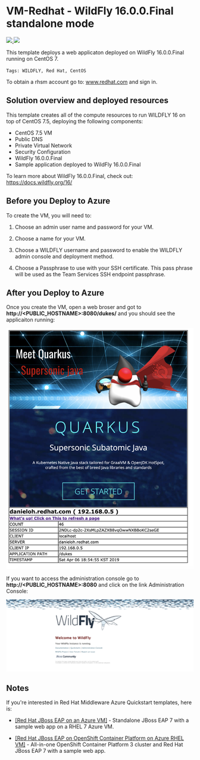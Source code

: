 # VM-Redhat - WildFly 16.0.0.Final standalone mode
<a href="https://portal.azure.com/#create/Microsoft.Template/uri/https%3A%2F%2Fraw.githubusercontent.com%2Fazure%2Fazure-quickstart-templates%2Fmaster%2Fwildfly-standalone-centos7%2Fazuredeploy.json" target="_blank">
    <img src="http://azuredeploy.net/deploybutton.png"/>
</a>
<a href="http://armviz.io/#/?load=https%3A%2F%2Fraw.githubusercontent.com%2Fazure%2Fazure-quickstart-templates%2Fmaster%2Fwildfly-standalone-centos7%2Fazuredeploy.json" target="_blank">
    <img src="http://armviz.io/visualizebutton.png"/>
</a>

This template deploys a web applicaton deployed on WildFly 16.0.0.Final running on CentOS 7.

`Tags: WILDFLY, Red Hat, CentOS`

To obtain a rhsm account go to: www.redhat.com and sign in.

## Solution overview and deployed resources
This template creates all of the compute resources to run WILDFLY 16 on top of CentOS 7.5, deploying the following components:
- CentOS 7.5 VM 
- Public DNS 
- Private Virtual Network 
- Security Configuration 
- WildFly 16.0.0.Final
- Sample application deployed to WildFly 16.0.0.Final

To learn more about WildFly 16.0.0.Final, check out:
https://docs.wildfly.org/16/

## Before you Deploy to Azure

To create the VM, you will need to:

1. Choose an admin user name and password for your VM.  

2. Choose a name for your VM. 

3. Choose a WILDFLY username and password to enable the WILDFLY admin console and deployment method. 

4. Choose a Passphrase to use with your SSH certificate.  This pass phrase will be used as the Team Services SSH endpoint passphrase.

## After you Deploy to Azure

Once you create the VM, open a web broser and got to **http://<PUBLIC_HOSTNAME>:8080/dukes/** and you should see the applicaiton running:

<img src="images/app.png" width="800">

If you want to access the administration console go to **http://<PUBLIC_HOSTNAME>:8080** and click on the link Administration Console:

<img src="images/admin.png" width="800">

## Notes

If you're interested in Red Hat Middleware Azure Quickstart templates, here is:

*  <a href="https://github.com/Azure/azure-quickstart-templates/tree/master/jboss-eap-standalone-rhel7" target="_blank"> [Red Hat JBoss EAP on an Azure VM]</a> - Standalone JBoss EAP 7 with a sample web app on a RHEL 7 Azure VM.

*  <a href="https://github.com/Azure/azure-quickstart-templates/tree/master/jboss-eap-standalone-openshift" target="_blank"> [Red Hat JBoss EAP on OpenShift Container Platform on Azure RHEL VM]</a> - All-in-one OpenShift Container Platform 3 cluster and Red Hat JBoss EAP 7 with a sample web app.



